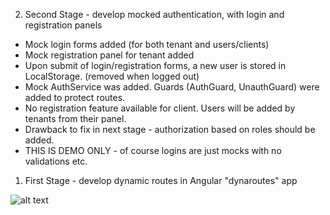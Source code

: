 2. Second Stage - develop mocked authentication, with login and registration panels

- Mock login forms added (for both tenant and users/clients)
- Mock registration panel for tenant added
- Upon submit of login/registration forms, a new user is stored in LocalStorage. (removed when logged out)
- Mock AuthService was added. Guards (AuthGuard, UnauthGuard) were added to protect routes.
- No registration feature available for client. Users will be added by tenants from their panel.
- Drawback to fix in next stage - authorization based on roles should be added.
- THIS IS DEMO ONLY - of course logins are just mocks with no validations etc.


1. First Stage - develop dynamic routes in Angular "dynaroutes" app


![alt text](https://i.ibb.co/gdS3pvW/Capture.png)

